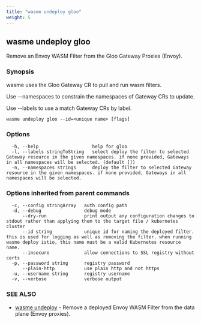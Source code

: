 ```yaml
---
title: "wasme undeploy gloo"
weight: 5
---
```

## wasme undeploy gloo

Remove an Envoy WASM Filter from the Gloo Gateway Proxies (Envoy).

### Synopsis

wasme uses the Gloo Gateway CR to pull and run wasm filters.

Use --namespaces to constrain the namespaces of Gateway CRs to update.

Use --labels to use a match Gateway CRs by label.


```
wasme undeploy gloo --id=<unique name> [flags]
```

### Options

```
  -h, --help                    help for gloo
  -l, --labels stringToString   select deploy the filter to selected Gateway resource in the given namespaces. if none provided, Gateways in all namespaces will be selected. (default [])
  -n, --namespaces strings      deploy the filter to selected Gateway resource in the given namespaces. if none provided, Gateways in all namespaces will be selected.
```

### Options inherited from parent commands

```
  -c, --config stringArray   auth config path
  -d, --debug                debug mode
      --dry-run              print output any configuration changes to stdout rather than applying them to the target file / kubernetes cluster
      --id string            unique id for naming the deployed filter. this is used for logging as well as removing the filter. when running wasme deploy istio, this name must be a valid Kubernetes resource name.
      --insecure             allow connections to SSL registry without certs
  -p, --password string      registry password
      --plain-http           use plain http and not https
  -u, --username string      registry username
  -v, --verbose              verbose output
```

### SEE ALSO

* [wasme undeploy](../wasme_undeploy)	 - Remove a deployed Envoy WASM Filter from the data plane (Envoy proxies).


